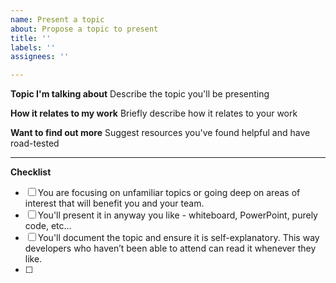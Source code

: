 ```yaml
---
name: Present a topic
about: Propose a topic to present
title: ''
labels: ''
assignees: ''

---
```


**Topic I'm talking about**
Describe the topic you'll be presenting

**How it relates to my work**
Briefly describe how it relates to your work

**Want to find out more**
Suggest resources you've found helpful and have road-tested

---
**Checklist**
- [ ] You are focusing on unfamiliar topics or going deep on areas of interest that will benefit you and your team.
- [ ] You'll present it in anyway you like - whiteboard, PowerPoint, purely code, etc...
- [ ] You'll document the topic and ensure it is self-explanatory. This way developers who haven’t been able to attend can read it whenever they like. 
- [ ]
